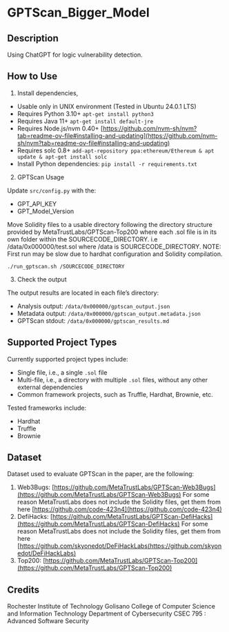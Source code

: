 # GPTScan_Bigger_Model

## Description

Using ChatGPT for logic vulnerability detection.

## How to Use

1. Install dependencies,

- Usable only in UNIX environment (Tested in Ubuntu 24.0.1 LTS)
- Requires Python 3.10+ `apt-get install python3`
- Requires Java 11+ `apt-get install default-jre`
- Requires Node.js/nvm 0.40+ [https://github.com/nvm-sh/nvm?tab=readme-ov-file#installing-and-updating](https://github.com/nvm-sh/nvm?tab=readme-ov-file#installing-and-updating)
- Requires solc 0.8+ `add-apt-repository ppa:ethereum/Ethereum & apt update & apt-get install solc`
- Install Python dependencies: `pip install -r requirements.txt`

2. GPTScan Usage

Update `src/config.py` with the:
- GPT_API_KEY
- GPT_Model_Version

Move Solidity files to a usable directory following the directory structure provided by MetaTrustLabs/GPTScan-Top200 where each .sol file is in its own folder within the SOURCECODE_DIRECTORY. i.e /data/0x000000/test.sol where /data is SOURCECODE_DIRECTORY.
NOTE: First run may be slow due to hardhat configuration and Solidity compilation.

```shell
./run_gptscan.sh /SOURCECODE_DIRECTORY
```

3. Check the output

The output results are located in each file’s directory:
- Analysis output: `/data/0x000000/gptscan_output.json`
- Metadata output: `/data/0x000000/gptscan_output.metadata.json`
- GPTScan stdout: `/data/0x000000/gptscan_results.md`

## Supported Project Types

Currently supported project types include:
- Single file, i.e., a single `.sol` file
- Multi-file, i.e., a directory with multiple `.sol` files, without any other external dependencies
- Common framework projects, such as Truffle, Hardhat, Brownie, etc.

Tested frameworks include:
- Hardhat
- Truffle
- Brownie

## Dataset

Dataset used to evaluate GPTScan in the paper, are the following:
1. Web3Bugs: [https://github.com/MetaTrustLabs/GPTScan-Web3Bugs](https://github.com/MetaTrustLabs/GPTScan-Web3Bugs) For some reason MetaTrustLabs does not include the Solidity files, get them from here [https://github.com/code-423n4](https://github.com/code-423n4)
2. DefiHacks: [https://github.com/MetaTrustLabs/GPTScan-DefiHacks](https://github.com/MetaTrustLabs/GPTScan-DefiHacks) For some reason MetaTrustLabs does not include the Solidity files, get them from here [https://github.com/skyonedot/DeFiHackLabs(https://github.com/skyonedot/DeFiHackLabs)
3. Top200: [https://github.com/MetaTrustLabs/GPTScan-Top200](https://github.com/MetaTrustLabs/GPTScan-Top200)

## Credits
Rochester Institute of Technology
Golisano College of Computer Science and Information Technology
Department of Cybersecurity
CSEC 795 : Advanced Software Security
